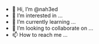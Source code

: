 - 👋 Hi, I’m @nah3ed
- 👀 I’m interested in ...
- 🌱 I’m currently learning ...
- 💞️ I’m looking to collaborate on ...
- 📫 How to reach me ...

<!---
nah3ed/nah3ed is a ✨ special ✨ repository because its `README.md` (this file) appears on your GitHub profile.
You can click the Preview link to take a look at your changes.
--->
